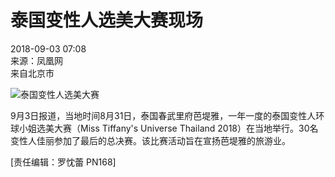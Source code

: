 # 泰国变性人选美大赛现场

2018-09-03 07:08  
来源：凤凰网  
来自北京市

![泰国变性人选美大赛](https://p3.ifengimg.com/cmpp/2018/09/03/07/0dadc3b8-8b15-4cdc-9c77-e2500af388da_size213_w1024_h754.jpg)

9月3日报道，当地时间8月31日，泰国春武里府芭堤雅，一年一度的泰国变性人环球小姐选美大赛（Miss Tiffany's Universe Thailand 2018）在当地举行。30名变性人佳丽参加了最后的总决赛。该比赛活动旨在宣扬芭堤雅的旅游业。

\[责任编辑：罗忱蕾 PN168\]
<!-- tcd_original_link https://news.ifeng.com/c/7ft8eCi5Ygq -->
